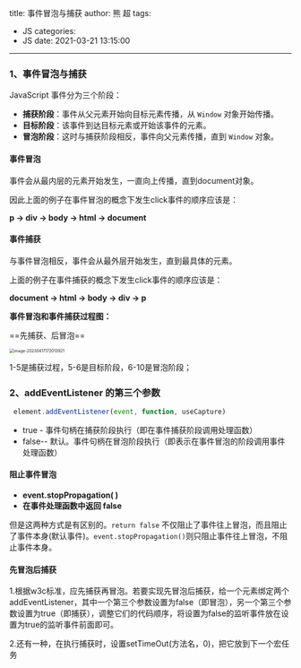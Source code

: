 title: 事件冒泡与捕获
author: 熊 超
tags:
  - JS
categories:
  - JS
date: 2021-03-21 13:15:00
---
<!--more-->

### 1、事件冒泡与捕获

JavaScript 事件分为三个阶段：

- **捕获阶段**：事件从父元素开始向目标元素传播，从 `Window` 对象开始传播。
- **目标阶段**：该事件到达目标元素或开始该事件的元素。
- **冒泡阶段**：这时与捕获阶段相反，事件向父元素传播，直到 `Window` 对象。



#### 事件冒泡

事件会从最内层的元素开始发生，一直向上传播，直到document对象。

因此上面的例子在事件冒泡的概念下发生click事件的顺序应该是：

**p -> div -> body -> html -> document**



#### 事件捕获

与事件冒泡相反，事件会从最外层开始发生，直到最具体的元素。

上面的例子在事件捕获的概念下发生click事件的顺序应该是：

**document -> html -> body -> div -> p**



**事件冒泡和事件捕获过程图：**

==先捕获、后冒泡==

<img src="/Users/xiongchao/Library/Application Support/typora-user-images/image-20230417172013921.png" alt="image-20230417172013921" style="zoom:50%;" />

1-5是捕获过程，5-6是目标阶段，6-10是冒泡阶段；



### 2、addEventListener 的第三个参数

```js
 element.addEventListener(event, function, useCapture)
```

- true - 事件句柄在捕获阶段执行（即在事件捕获阶段调用处理函数）
- false-- 默认。事件句柄在冒泡阶段执行（即表示在事件冒泡的阶段调用事件处理函数）





#### 阻止事件冒泡

- **event.stopPropagation( )**
- **在事件处理函数中返回 false**

但是这两种方式是有区别的。`return false` 不仅阻止了事件往上冒泡，而且阻止了事件本身(默认事件)。`event.stopPropagation()`则只阻止事件往上冒泡，不阻止事件本身。





#### 先冒泡后捕获

1.根据w3c标准，应先捕获再冒泡。若要实现先冒泡后捕获，给一个元素绑定两个addEventListener，其中一个第三个参数设置为false（即冒泡），另一个第三个参数设置为true（即捕获），调整它们的代码顺序，将设置为false的监听事件放在设置为true的监听事件前面即可。

2.还有一种，在执行捕获时，设置setTimeOut(方法名，0)，把它放到下一个宏任务